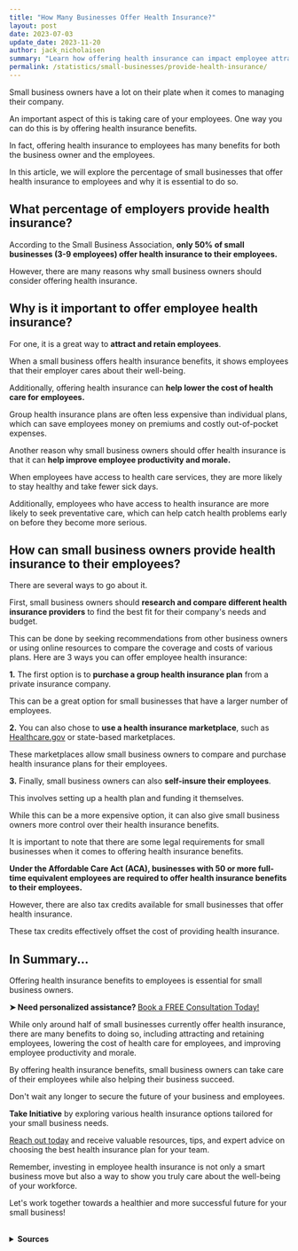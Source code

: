 ```yaml
---
title: "How Many Businesses Offer Health Insurance?"
layout: post
date: 2023-07-03
update_date: 2023-11-20
author: jack_nicholaisen
summary: "Learn how offering health insurance can impact employee attraction and retention. Gain insights to help your business excel in today's marketplace."
permalink: /statistics/small-businesses/provide-health-insurance/
---
```


Small business owners have a lot on their plate when it comes to managing their company. 

An important aspect of this is taking care of your employees. One way you can do this is by offering health insurance benefits. 

In fact, offering health insurance to employees has many benefits for both the business owner and the employees. 

In this article, we will explore the percentage of small businesses that offer health insurance to employees and why it is essential to do so.

## What percentage of employers provide health insurance?

According to the Small Business Association, **only 50% of small businesses (3-9 employees) offer health insurance to their employees.** 

However, there are many reasons why small business owners should consider offering health insurance. 

## Why is it important to offer employee health insurance?

For one, it is a great way to **attract and retain employees**. 

When a small business offers health insurance benefits, it shows employees that their employer cares about their well-being.

Additionally, offering health insurance can **help lower the cost of health care for employees.** 

Group health insurance plans are often less expensive than individual plans, which can save employees money on premiums and costly out-of-pocket expenses.

Another reason why small business owners should offer health insurance is that it can **help improve employee productivity and morale.** 

When employees have access to health care services, they are more likely to stay healthy and take fewer sick days.

Additionally, employees who have access to health insurance are more likely to seek preventative care, which can help catch health problems early on before they become more serious.

## How can small business owners provide health insurance to their employees?&#x20;

There are several ways to go about it. 

First, small business owners should **research and compare different health insurance providers** to find the best fit for their company's needs and budget. 

This can be done by seeking recommendations from other business owners or using online resources to compare the coverage and costs of various plans. Here are 3 ways you can offer employee health insurance:

**1.**  The first option is to **purchase a group health insurance plan** from a private insurance company. 

This can be a great option for small businesses that have a larger number of employees.

**2.**  You can also chose to **use a health insurance marketplace**, such as [Healthcare.gov](https://www.healthcare.gov/) or state-based marketplaces. 

These marketplaces allow small business owners to compare and purchase health insurance plans for their employees.

**3.**  Finally, small business owners can also **self-insure their employees**. 

This involves setting up a health plan and funding it themselves. 

While this can be a more expensive option, it can also give small business owners more control over their health insurance benefits.

It is important to note that there are some legal requirements for small businesses when it comes to offering health insurance benefits. 

**Under the Affordable Care Act (ACA), businesses with 50 or more full-time equivalent employees are required to offer health insurance benefits to their employees.** 

However, there are also tax credits available for small businesses that offer health insurance. 

These tax credits effectively offset the cost of providing health insurance.

## In Summary...

Offering health insurance benefits to employees is essential for small business owners. 

<p><b>➤ Need personalized assistance? </b> <a href="https://calendly.com/businessinitiative/30-minute-consultation-call" target="_blank"> Book a FREE Consultation Today!</a></p>

While only around half of small businesses currently offer health insurance, there are many benefits to doing so, including attracting and retaining employees, lowering the cost of health care for employees, and improving employee productivity and morale.

By offering health insurance benefits, small business owners can take care of their employees while also helping their business succeed.

Don't wait any longer to secure the future of your business and employees.

**Take Initiative** by exploring various health insurance options tailored for your small business needs.

[Reach out today](https://www.businessinitiative.org/contact/) and receive valuable resources, tips, and expert advice on choosing the best health insurance plan for your team.

Remember, investing in employee health insurance is not only a smart business move but also a way to show you truly care about the well-being of your workforce. 

Let's work together towards a healthier and more successful future for your small business!

<br>
<details>
<summary><b>Sources</b></summary>
<br>
<ul>
    <li><a href="https://www.nerdwallet.com/article/small-business/how-much-does-small-business-health-insurance-cost">NerdWallet</a></li>
    <li><a href="https://www.healthcare.gov/small-businesses/employers/">Healthcare.gov</a></li>
    <li><a href="https://www.sba.gov/sites/default/files/Health-Insurance.pdf">Small Business Administration</a></li>
    <li><a href="https://www.irs.gov/affordable-care-act/employers/affordable-care-act-tax-provisions-for-small-employers">IRS Affordable Care Act</a></li>
    </ul>
</details>
